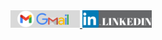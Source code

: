 <a href="mailto:arunprasath.frnd@gmail.com" rel="nofollow">
<img alt="Adobe_Express_20230823_1905160_1.png" src="https://github.com/Arunprasath2002/png_jpg_svg/blob/main/Adobe_Express_20230823_1905160_1.png?raw=true" data-hpc="true" class="Box-sc-g0xbh4-0 kzRgrI" rect xmlns="http://www.w3.org/2000/svg" width="111" height="28" fill="#555"/>







<a href="https://linkedin.com/in/arunprasath-p" rel="nofollow">
<img alt="LinkedIn.png" src="https://github.com/Arunprasath2002/png_jpg_svg/blob/main/LinkedIn.png?raw=true" data-hpc="true" class="Box-sc-g0xbh4-0 kzRgrI" rect xmlns="http://www.w3.org/2000/svg" width="111" height="28" fill="#555"/>






